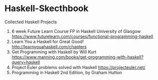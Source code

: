 # Haskell-Skecthbook
Collected Haskell Projects
1. 6 week Future Learn Course FP in Haskell University of Glasgow
   https://www.futurelearn.com/courses/functional-programming-haskell
2. Learn You a Haskell for Great Good! 
   http://learnyouahaskell.com/chapters
3. Get Programming with Haskell by Will Kurt
   https://www.manning.com/books/get-programming-with-haskell?query=haskell
4. Project Euler problems solved with Haskell 
   https://projecteuler.net/
5. Programming in Haskell 2nd Edition, by Graham Hutton 

     
   
